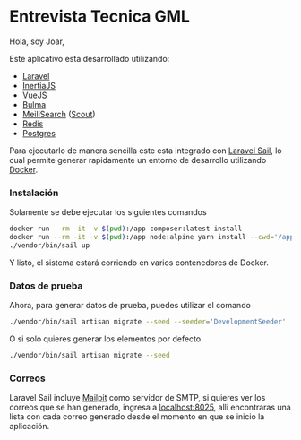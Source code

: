 # Entrevista Tecnica GML

Hola, soy Joar,

Este aplicativo esta desarrollado utilizando:

- [Laravel](https://laravel.com)
- [InertiaJS](https://inertiajs.com)
- [VueJS](https://vuejs.org)
- [Bulma](https://bulma.io)
- [MeiliSearch](https://meilisearch.com) ([Scout](https://laravel.com/docs/scout))
- [Redis](https://redis.com)
- [Postgres](https://postgres.com)

Para ejecutarlo de manera sencilla este esta integrado con [Laravel Sail](https://laravel.com/docs/sail), lo cual permite generar rapidamente un entorno de desarrollo utilizando [Docker](https://docker.com).



### Instalación

Solamente se debe ejecutar los siguientes comandos

```sh
docker run --rm -it -v $(pwd):/app composer:latest install
docker run --rm -it -v $(pwd):/app node:alpine yarn install --cwd='/app'
./vendor/bin/sail up
```

Y listo, el sistema estará corriendo en varios contenedores de Docker.



### Datos de prueba

Ahora, para generar datos de prueba, puedes utilizar el comando

```sh
./vendor/bin/sail artisan migrate --seed --seeder='DevelopmentSeeder'
```

O si solo quieres generar los elementos por defecto

```sh
./vendor/bin/sail artisan migrate --seed
```

### Correos

Laravel Sail incluye [Mailpit](https://github.com/axllent/mailpit) como servidor de SMTP, si quieres ver los correos que se han generado, ingresa a [localhost:8025](http://localhost:8025), alli encontraras una lista con cada correo generado desde el momento en que se inicio la aplicación.
